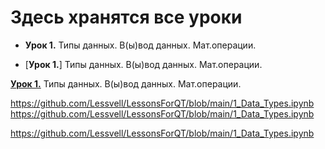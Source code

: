 # Здесь хранятся все уроки

- __Урок 1.__ Типы данных. В(ы)вод данных. Мат.операции.


- [__Урок 1.__]  Типы данных. В(ы)вод данных. Мат.операции.

[__Урок 1.__](https://github.com/Lessvell/LessonsForQT/blob/main/1_Data_Types.ipynb) Типы данных. В(ы)вод данных. Мат.операции.

 https://github.com/Lessvell/LessonsForQT/blob/main/1_Data_Types.ipynb
 https://github.com/Lessvell/LessonsForQT/blob/main/1_Data_Types.ipynb
 
 
 https://github.com/Lessvell/LessonsForQT/blob/main/1_Data_Types.ipynb
